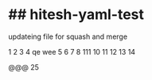 # ## hitesh-yaml-test


updateing file for squash and merge 

1
2
3
4
qe
wee
5
6
7
8
111
10
11
12
13
14


@@@
25
